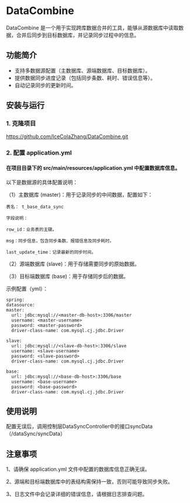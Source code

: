 # DataCombine

DataCombine 是一个用于实现跨库数据合并的工具，能够从源数据库中读取数据，合并后同步到目标数据库，并记录同步过程中的信息。

## 功能简介
- 支持多数据源配置（主数据库、源端数据库、目标数据库）。
- 提供数据同步进度记录（包括同步条数、耗时、错误信息等）。
- 自动记录同步的更新时间。

## 安装与运行

### 1. 克隆项目

https://github.com/IceColaZhang/DataCombine.git

### 2. 配置 application.yml
#### 在项目目录下的 src/main/resources/application.yml 中配置数据库信息。
以下是数据源的具体配置说明：

（1）主数据库 (master)：用于记录同步的中间数据，配置如下：

	表名： t_base_data_sync

	字段说明：

	row_id：业务表的主键。

	msg：同步信息，包含同步条数、报错信息及同步耗时。

	last_update_time：记录最新的同步时间。

（2）源端数据库 (slave)：用于存储需要同步的原始数据。

（3）目标端数据库 (base)：用于存储同步后的数据。

示例配置（yml）：

	spring:
  	datasource:
    master:
      url: jdbc:mysql://<master-db-host>:3306/master
      username: <master-username>
      password: <master-password>
      driver-class-name: com.mysql.cj.jdbc.Driver

    slave:
      url: jdbc:mysql://<slave-db-host>:3306/slave
      username: <slave-username>
      password: <slave-password>
      driver-class-name: com.mysql.cj.jdbc.Driver

    base:
      url: jdbc:mysql://<base-db-host>:3306/base
      username: <base-username>
      password: <base-password>
      driver-class-name: com.mysql.cj.jdbc.Driver

## 使用说明
配置无误后，调用控制层DataSyncController中的接口syncData（/dataSync/syncData）

## 注意事项
1、请确保 application.yml 文件中配置的数据库信息正确无误。

2、源端和目标端数据库中的表结构需保持一致，否则可能导致同步失败。

3、日志文件中会记录详细的错误信息，请根据日志排查问题。
